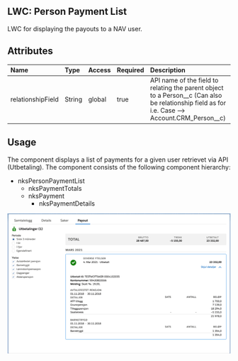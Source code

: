 ## LWC: Person Payment List

LWC for displaying the payouts to a NAV user.

## Attributes

| Name              | Type   | Access | Required | Description                                                                                                                                        |
| :---------------- | :----- | :----- | :------- | :------------------------------------------------------------------------------------------------------------------------------------------------- |
| relationshipField | String | global | true     | API name of the field to relating the parent object to a Person\_\_c (Can also be relationship field as for i.e. Case --> Account.CRM_Person\_\_c) |

## Usage

The component displays a list of payments for a given user retrievet via API (Utbetaling). The component consists of the following component hierarchy:

-   nksPersonPaymentList
    -   nksPaymentTotals
    -   nksPayment
        -   nksPaymentDetails

![Payment List](Payment_List.png)
